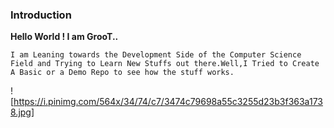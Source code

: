 ### Introduction
**Hello World ! I am GrooT..**
```
I am Leaning towards the Development Side of the Computer Science Field and Trying to Learn New Stuffs out there.Well,I Tried to Create A Basic or a Demo Repo to see how the stuff works.
```
![https://i.pinimg.com/564x/34/74/c7/3474c79698a55c3255d23b3f363a1738.jpg]


